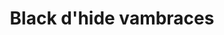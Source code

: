 ---
layout: item
title: Black d'hide vambraces
item-id: 2491
datatable: true
id: 2491
name: "Black d'hide vambraces"
members: true
lowalch: 1728
highalch: 2592
examine: "Vambraces made from 100% real dragonhide."
monsters:
  - id: 423
    name: "Dust devil"
    members: true
    combat_level: 93
    wiki_url: "https://oldschool.runescape.wiki/w/Dust_devil#Level_93"
    drops:
      - quantity: "1"
        rarity: 0.0078125
    image: "https://oldschool.runescape.wiki/images/5/5e/Dust_devil.png?4b2c4"
  - id: 498
    name: "Smoke devil"
    members: true
    combat_level: 160
    wiki_url: "https://oldschool.runescape.wiki/w/Smoke_devil"
    drops:
      - quantity: "1"
        rarity: 0.0234375
    image: "https://oldschool.runescape.wiki/images/8/83/Smoke_devil.png?87507"
  - id: 7249
    name: "Dust devil"
    members: true
    combat_level: 110
    wiki_url: "https://oldschool.runescape.wiki/w/Dust_devil#Level_110"
    drops:
      - quantity: "1"
        rarity: 0.0078125
    image: "https://oldschool.runescape.wiki/images/5/5e/Dust_devil.png?4b2c4"
  - id: 7275
    name: "Brutal black dragon"
    members: true
    combat_level: 318
    wiki_url: "https://oldschool.runescape.wiki/w/Brutal_black_dragon"
    drops:
      - quantity: "1"
        rarity: 0.0078125
    image: "https://oldschool.runescape.wiki/images/a/a2/Brutal_black_dragon.png?24f54"
  - id: 7404
    name: "Choke devil"
    members: true
    combat_level: 264
    wiki_url: "https://oldschool.runescape.wiki/w/Choke_devil"
    drops:
      - quantity: "1"
        rarity: 0.0078125
    image: "https://oldschool.runescape.wiki/images/6/6c/Choke_devil.png?dc8a9"
  - id: 7406
    name: "Nuclear smoke devil"
    members: true
    combat_level: 280
    wiki_url: "https://oldschool.runescape.wiki/w/Nuclear_smoke_devil"
    drops:
      - quantity: "1"
        rarity: 0.0234375
    image: "https://oldschool.runescape.wiki/images/8/8f/Nuclear_smoke_devil.png?a4955"
  - id: 8612
    name: "Drake"
    members: true
    combat_level: 192
    wiki_url: "https://oldschool.runescape.wiki/w/Drake"
    drops:
      - quantity: "1"
        rarity: 0.011764705882352941
    image: "https://oldschool.runescape.wiki/images/thumb/d/da/Drake.png/1200px-Drake.png?289eb"
  - id: 10400
    name: "Guardian Drake"
    members: true
    combat_level: 386
    wiki_url: "https://oldschool.runescape.wiki/w/Guardian_Drake"
    drops:
      - quantity: "1"
        rarity: 0.011764705882352941
    image: "https://oldschool.runescape.wiki/images/thumb/9/90/Guardian_Drake.png/1200px-Guardian_Drake.png?3009d"
---